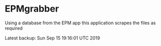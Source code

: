 # EPMgrabber
Using a database from the EPM app this application scrapes the files as required


Latest backup: Sun Sep 15 19:16:01 UTC 2019
